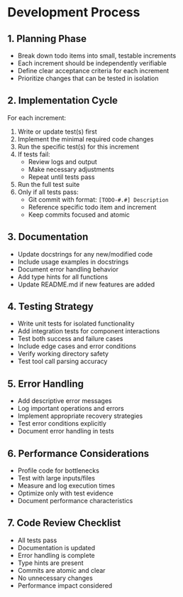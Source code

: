 # Development Process

## 1. Planning Phase
- Break down todo items into small, testable increments
- Each increment should be independently verifiable
- Define clear acceptance criteria for each increment
- Prioritize changes that can be tested in isolation

## 2. Implementation Cycle
For each increment:
1. Write or update test(s) first
2. Implement the minimal required code changes
3. Run the specific test(s) for this increment
4. If tests fail:
   - Review logs and output
   - Make necessary adjustments
   - Repeat until tests pass
5. Run the full test suite
6. Only if all tests pass:
   - Git commit with format: `[TODO-#.#] Description`
   - Reference specific todo item and increment
   - Keep commits focused and atomic

## 3. Documentation
- Update docstrings for any new/modified code
- Include usage examples in docstrings
- Document error handling behavior
- Add type hints for all functions
- Update README.md if new features are added

## 4. Testing Strategy
- Write unit tests for isolated functionality
- Add integration tests for component interactions
- Test both success and failure cases
- Include edge cases and error conditions
- Verify working directory safety
- Test tool call parsing accuracy

## 5. Error Handling
- Add descriptive error messages
- Log important operations and errors
- Implement appropriate recovery strategies
- Test error conditions explicitly
- Document error handling in tests

## 6. Performance Considerations
- Profile code for bottlenecks
- Test with large inputs/files
- Measure and log execution times
- Optimize only with test evidence
- Document performance characteristics

## 7. Code Review Checklist
- All tests pass
- Documentation is updated
- Error handling is complete
- Type hints are present
- Commits are atomic and clear
- No unnecessary changes
- Performance impact considered 